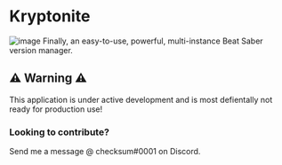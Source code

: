 # Kryptonite

![image](https://user-images.githubusercontent.com/24845326/153505039-e9172cb2-fa0a-4c08-83e5-df17530965f9.png)
Finally, an easy-to-use, powerful, multi-instance Beat Saber version manager.

## ⚠️ Warning ⚠️

This application is under active development and is most defientally not ready for production use!

### Looking to contribute?

Send me a message @ checksum#0001 on Discord.
